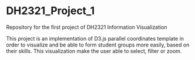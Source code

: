 # DH2321_Project_1

Repository for the first project of DH2321 Information Visualization

This project is an implementation of D3.js parallel coordinates template in order to visualize and be able to form student groups more easily, based on their skills. This visualization make the user able to select, filter or zoom.
